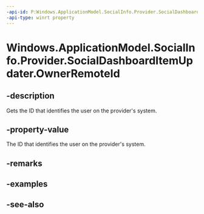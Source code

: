 ```yaml
---
-api-id: P:Windows.ApplicationModel.SocialInfo.Provider.SocialDashboardItemUpdater.OwnerRemoteId
-api-type: winrt property
---
```


<!-- Property syntax
public string OwnerRemoteId { get; }
-->

# Windows.ApplicationModel.SocialInfo.Provider.SocialDashboardItemUpdater.OwnerRemoteId

## -description
Gets the ID that identifies the user on the provider's system.

## -property-value
The ID that identifies the user on the provider's system.

## -remarks

## -examples

## -see-also
